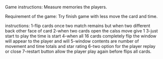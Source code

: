 Game instructions:
Measure memories the players.



Requirement of the game:
Try finish game with less move the card and time.





instructions:
1-flip cards once two match remains but when two different back other face of card
2-when two cards open the calss move give 1 
3-just start to play the time is start 
4-when all 16 cards completely flip the window will appear to the player and will 
5-window contents are number of movement and time totals and star rating
6-two option for the player replay or close
7-restart button allow the player play again before flips all cards.
